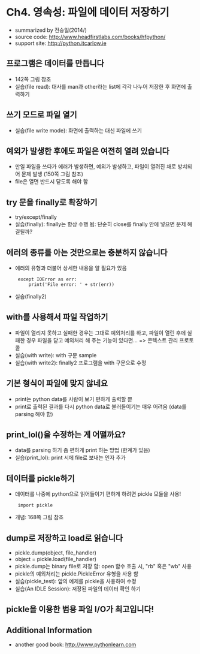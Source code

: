 # Ch4. 영속성: 파일에 데이터 저장하기
 - summarized by 전승일(2014/)
 - source code: http://www.headfirstlabs.com/books/hfpython/
 - support site: http://python.itcarlow.ie

## 프로그램은 데이터를 만듭니다
 - 142쪽 그림 참조
 - 실습(file read): 대사를 man과 other라는 list에 각각 나누어 저장한 후 화면에 출력하기
 
## 쓰기 모드로 파일 열기
 - 실습(file write mode): 화면에 출력하는 대신 파일에 쓰기
 
## 예외가 발생한 후에도 파일은 여전히 열려 있습니다
 - 만일 파일을 쓰다가 에러가 발생하면, 예외가 발생하고, 파일이 열려진 채로 방치되어 문제 발생 (150쪽 그림 참조)
 - file은 열면 반드시 닫도록 해야 함
 
## try 문을 finally로 확장하기
 - try/except/finally
 - 실습(finally): finally는 항상 수행 됨: 단순히 close를 finally 안에 넣으면 문제 해결될까?

## 에러의 종류를 아는 것만으로는 충분하지 않습니다
 - 에러의 유형과 더불어 상세한 내용을 알 필요가 있음

        except IOError as err:
            print('File error: ' + str(err))
 
 - 실습(finally2) 
 
## with를 사용해서 파일 작업하기
 - 파일이 열리지 못하고 실패한 경우는 그대로 예외처리를 하고, 파일이 열린 후에 실패한 경우 파일을 닫고 예외처리 해 주는 기능이 있다면... => 콘텍스트 관리 프로토콜
 - 실습(with write): with 구문 sample
 - 실습(with write2): finally2 프로그램을 with 구문으로 수정
 
## 기본 형식이 파일에 맞지 않네요
 - print는 python data를 사람이 보기 편하게 출력할 뿐
 - print로 출력된 결과를 다시 python data로 불러들이기는 매우 어려움 (data를 parsing 해야 함)
 
## print_lol()을 수정하는 게 어떨까요?
 - data를 parsing 하기 좀 편하게 print 하는 방법 (한계가 있음)
 - 실습(print_lol): print 시에 file로 보내는 인자 추가
 
## 데이터를 pickle하기
 - 데이터를 나중에 python으로 읽어들이기 편하게 하려면 pickle 모듈을 사용!
 
        import pickle
        
 - 개념: 168쪽 그림 참조
 
## dump로 저장하고 load로 읽습니다
 - pickle.dump(object, file_handler)
 - object = pickle.load(file_handler)
 - pickle.dump는 binary file로 저장 함: open 함수 호출 시, "rb" 혹은 "wb" 사용
 - pickle의 예외처리는 pickle.PickleError 유형을 사용 함
 - 실습(pickle_test): 앞의 예제를 pickle을 사용하여 수정
 - 실습(An IDLE Session): 저장된 파일의 데이터 확인 하기
        
## pickle을 이용한 범용 파일 I/O가 최고입니다!
                                  
## Additional Information
 - another good book: http://www.pythonlearn.com